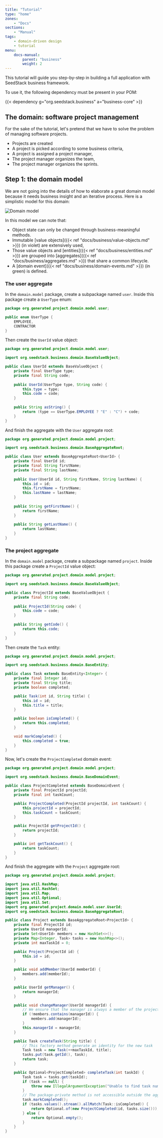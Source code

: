 ```yaml
---
title: "Tutorial"
type: "home"
zones:
    - "Docs"
sections:
    - "Manual"    
tags:
    - domain-driven design
    - tutorial
menu:
    docs-manual:
        parent: "business"
        weight: 2
---
```


This tutorial will guide you step-by-step in building a full application with SeedStack business framework.<!--more-->

To use it, the following dependency must be present in your POM:

{{< dependency g="org.seedstack.business" a="business-core" >}}

## The domain: software project management

For the sake of the tutorial, let's pretend that we have to solve the problem of managing software projects.

* Projects are created 
* A project is picked according to some business criteria,
* A project is assigned a project manager,
* The project manager organizes the team,
* The project manager organizes the sprints. 

## Step 1: the domain model

We are not going into the details of how to elaborate a great domain model because it needs business insight and an
iterative process. Here is a simplistic model for this domain:

![Domain model](../img/domain-model.png)

In this model we can note that:

* Object state can only be changed through business-meaningful methods.
* Immutable [value objects]({{< ref "docs/business/value-objects.md" >}}) (in violet) are extensively used,
* Those value objects and [entities]({{< ref "docs/business/entities.md" >}}) are grouped into 
[aggregates]({{< ref "docs/business/aggregates.md" >}}) that share a common lifecycle. 
* A [domain event]({{< ref "docs/business/domain-events.md" >}}) (in green) is defined.

### The user aggregate

In the `domain.model` package, create a subpackage named `user`. Inside this package create a `UserType` enum:

```java
package org.generated.project.domain.model.user;

public enum UserType {
    EMPLOYEE,
    CONTRACTOR    
}
```

Then create the `UserId` value object:

```java
package org.generated.project.domain.model.user;

import org.seedstack.business.domain.BaseValueObject;

public class UserId extends BaseValueObject {
    private final UserType type; 
    private final String code;
    
    public UserId(UserType type, String code) {
        this.type = type;
        this.code = code;
    }
    
    public String asString() {
        return (type == UserType.EMPLOYEE ? "E" : "C") + code;
    }
}
```

And finish the aggregate with the `User` aggregate root:

```java
package org.generated.project.domain.model.project;

import org.seedstack.business.domain.BaseAggregateRoot;

public class User extends BaseAggregateRoot<UserId> {
    private final UserId id;
    private final String firstName;
    private final String lastName;
    
    public User(UserId id, String firstName, String lastName) {
        this.id = id;
        this.firstName = firstName;
        this.lastName = lastName;
    }
    
    public String getFirstName() {
        return firstName;
    }
    
    public String getLastName() {
        return lastName;
    }
}
```

### The project aggregate

In the `domain.model` package, create a subpackage named `project`. Inside this package create a `ProjectId` value object:

```java
package org.generated.project.domain.model.project;

import org.seedstack.business.domain.BaseValueObject;

public class ProjectId extends BaseValueObject {
    private final String code;
    
    public ProjectId(String code) {
        this.code = code;
    }
    
    public String getCode() {
        return this.code;
    }
}
```

Then create the `Task` entity:

```java
package org.generated.project.domain.model.project;

import org.seedstack.business.domain.BaseEntity;

public class Task extends BaseEntity<Integer> {
    private final Integer id;
    private final String title;
    private boolean completed;

    public Task(int id, String title) {
        this.id = id;
        this.title = title;
    }

    public boolean isCompleted() {
        return this.completed;
    }

    void markCompleted() {
        this.completed = true;
    }
}
```

Now, let's create the `ProjectCompleted` domain event:

```java
package org.generated.project.domain.model.project;

import org.seedstack.business.domain.BaseDomainEvent;

public class ProjectCompleted extends BaseDomainEvent {
    private final ProjectId projectId;
    private final int taskCount;

    public ProjectCompleted(ProjectId projectId, int taskCount) {
        this.projectId = projectId;
        this.taskCount = taskCount;
    }

    public ProjectId getProjectId() {
        return projectId;
    }

    public int getTaskCount() {
        return taskCount;
    }
}
```

And finish the aggregate with the `Project` aggregate root:

```java
package org.generated.project.domain.model.project;

import java.util.HashMap;
import java.util.HashSet;
import java.util.Map;
import java.util.Optional;
import java.util.Set;
import org.generated.project.domain.model.user.UserId;
import org.seedstack.business.domain.BaseAggregateRoot;

public class Project extends BaseAggregateRoot<ProjectId> {
    private final ProjectId id;
    private UserId managerId;
    private Set<UserId> members = new HashSet<>();
    private Map<Integer, Task> tasks = new HashMap<>();
    private int maxTaskId = 0;

    public Project(ProjectId id) {
        this.id = id;
    }

    public void addMember(UserId memberId) {
        members.add(memberId);
    }

    public UserId getManager() {
        return managerId;
    }

    public void changeManager(UserId managerId) {
        // We ensure that the manager is always a member of the project
        if (!members.contains(managerId)) {
            members.add(managerId);
        }
        this.managerId = managerId;
    }

    public Task createTask(String title) {
        // This factory method generate an identity for the new task
        Task task = new Task(++maxTaskId, title);
        tasks.put(task.getId(), task);
        return task;
    }

    public Optional<ProjectCompleted> completeTask(int taskId) {
        Task task = tasks.get(taskId);
        if (task == null) {
            throw new IllegalArgumentException("Unable to find task number " + taskId);
        }
        // The package-private method is not accessible outside the aggregate
        task.markCompleted();
        if (tasks.values().stream().allMatch(Task::isCompleted)) {
            return Optional.of(new ProjectCompleted(id, tasks.size()));
        } else {
            return Optional.empty();
        }
    }
}

```
